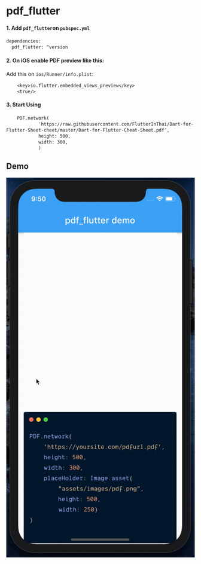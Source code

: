 # pdf_flutter

#### 1. Add `pdf_flutter`on `pubspec.yml` 

    dependencies:
      pdf_flutter: ^version

#### 2. On iOS enable PDF preview like this:

Add this on `ios/Runner/info.plist`:

        <key>io.flutter.embedded_views_preview</key>
        <true/>

#### 3. Start Using

        PDF.network(
                'https://raw.githubusercontent.com/FlutterInThai/Dart-for-Flutter-Sheet-cheet/master/Dart-for-Flutter-Cheat-Sheet.pdf',
                height: 500,
                width: 300,
                )
                
## Demo
            
![demo](art/pdf_flutter.gif)